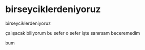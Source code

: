 # birseyciklerdeniyoruz
birseyciklerdeniyoruz

çalışacak biliyorum
bu sefer o sefer işte
sanırsam beceremedim


bum
